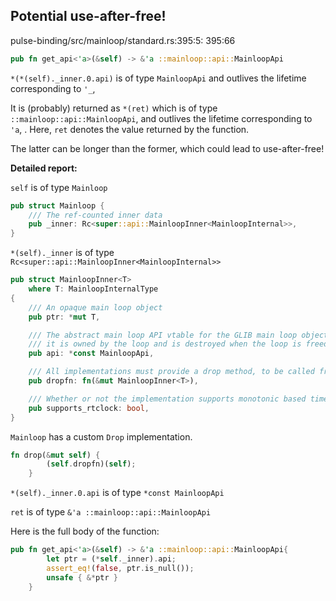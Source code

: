 ## Potential use-after-free!
pulse-binding/src/mainloop/standard.rs:395:5: 395:66
```rust
pub fn get_api<'a>(&self) -> &'a ::mainloop::api::MainloopApi
```

`*(*(self)._inner.0.api)` is of type `MainloopApi` and outlives the lifetime corresponding to `'_`, 

It is (probably) returned as `*(ret)` which is of type `::mainloop::api::MainloopApi`, and outlives the lifetime corresponding to `'a`, . Here, `ret` denotes the value returned by the function.

The latter can be longer than the former, which could lead to use-after-free!

**Detailed report:**

`self` is of type `Mainloop`
```rust
pub struct Mainloop {
    /// The ref-counted inner data
    pub _inner: Rc<super::api::MainloopInner<MainloopInternal>>,
}
```
`*(self)._inner` is of type `Rc<super::api::MainloopInner<MainloopInternal>>`
```rust
pub struct MainloopInner<T>
    where T: MainloopInternalType
{
    /// An opaque main loop object
    pub ptr: *mut T,

    /// The abstract main loop API vtable for the GLIB main loop object. No need to free this API as
    /// it is owned by the loop and is destroyed when the loop is freed.
    pub api: *const MainloopApi,

    /// All implementations must provide a drop method, to be called from an actual drop call.
    pub dropfn: fn(&mut MainloopInner<T>),

    /// Whether or not the implementation supports monotonic based time events. (`true` if so).
    pub supports_rtclock: bool,
}
```
`Mainloop` has a custom `Drop` implementation.
```rust
fn drop(&mut self) {
        (self.dropfn)(self);
    }
```
`*(self)._inner.0.api` is of type `*const MainloopApi`

`ret` is of type `&'a ::mainloop::api::MainloopApi`


Here is the full body of the function:

```rust
pub fn get_api<'a>(&self) -> &'a ::mainloop::api::MainloopApi{
        let ptr = (*self._inner).api;
        assert_eq!(false, ptr.is_null());
        unsafe { &*ptr }
    }
```
